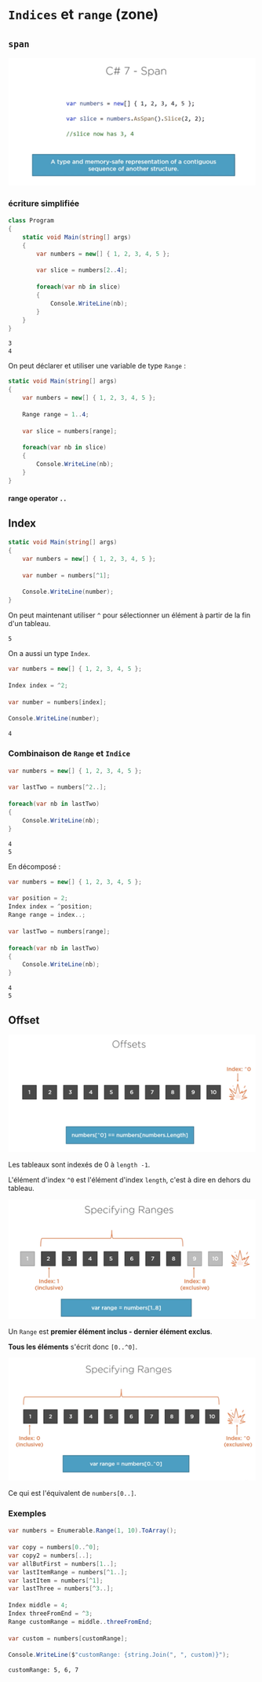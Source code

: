 # `Indices` et `range` (zone)

## `span`

<img src="assets/Screenshot2020-08-12at14.44.01.png" alt="Screenshot 2020-08-12 at 14.44.01" style="zoom:50%;" />

### écriture simplifiée

```cs
class Program
{
    static void Main(string[] args)
    {
        var numbers = new[] { 1, 2, 3, 4, 5 };

        var slice = numbers[2..4];

        foreach(var nb in slice)
        {
            Console.WriteLine(nb);
        }
    }
}
```

```
3
4
```

On peut déclarer et utiliser une variable de type `Range` :

```cs
static void Main(string[] args)
{
    var numbers = new[] { 1, 2, 3, 4, 5 };

    Range range = 1..4;

    var slice = numbers[range];

    foreach(var nb in slice)
    {
        Console.WriteLine(nb);
    }
}
```

#### range operator `..`

## Index

```cs
static void Main(string[] args)
{
    var numbers = new[] { 1, 2, 3, 4, 5 };

    var number = numbers[^1];

    Console.WriteLine(number);
}
```

On peut maintenant utiliser `^` pour sélectionner un élément à partir de la fin d'un tableau.

```
5
```

On a aussi un type `Index`.

```cs
var numbers = new[] { 1, 2, 3, 4, 5 };

Index index = ^2;

var number = numbers[index];

Console.WriteLine(number);
```

```
4
```

### Combinaison de `Range` et `Indice`

```cs
var numbers = new[] { 1, 2, 3, 4, 5 };

var lastTwo = numbers[^2..];

foreach(var nb in lastTwo)
{
    Console.WriteLine(nb);
}
```

```
4
5
```

En décomposé :

```cs
var numbers = new[] { 1, 2, 3, 4, 5 };

var position = 2;
Index index = ^position;
Range range = index..;

var lastTwo = numbers[range];

foreach(var nb in lastTwo)
{
    Console.WriteLine(nb);
}
```

```
4
5
```

## Offset

<img src="assets/Screenshot2020-08-12at15.43.35.png" alt="Screenshot 2020-08-12 at 15.43.35" style="zoom:50%;" />

Les tableaux sont indexés de 0 à `length -1`.

L'élément d'index `^0` est l'élément d'index `length`, c'est à dire en dehors du tableau.

<img src="assets/Screenshot2020-08-12at15.44.18.png" alt="Screenshot 2020-08-12 at 15.44.18" style="zoom:50%;" />

Un `Range` est **premier élément inclus - dernier élément exclus**.

**Tous les éléments** s'écrit donc `[0..^0]`.

<img src="assets/Screenshot2020-08-12at15.45.11.png" alt="Screenshot 2020-08-12 at 15.45.11" style="zoom:50%;" />

Ce qui est l'équivalent de `numbers[0..]`.

### Exemples

```cs
var numbers = Enumerable.Range(1, 10).ToArray();

var copy = numbers[0..^0];
var copy2 = numbers[..];
var allButFirst = numbers[1..];
var lastItemRange = numbers[^1..];
var lastItem = numbers[^1];
var lastThree = numbers[^3..];

Index middle = 4;
Index threeFromEnd = ^3;
Range customRange = middle..threeFromEnd;

var custom = numbers[customRange];

Console.WriteLine($"customRange: {string.Join(", ", custom)}");
```

```
customRange: 5, 6, 7
```
